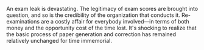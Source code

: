An exam leak is devastating. The legitimacy of exam scores are brought into question, and so is the credibility of the organization that conducts it. Re-examinations are a costly affair for everybody involved—in terms of both money and the opportunity cost of the time lost. It's shocking to realize that the basic process of paper generation and correction has remained relatively unchanged for time immemorial.